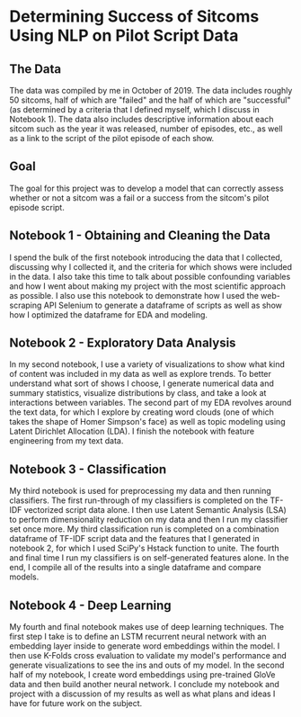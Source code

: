 
# Determining Success of Sitcoms Using NLP on Pilot Script Data
## The Data
The data was compiled by me in October of 2019. The data includes roughly 50 sitcoms, half of which are "failed" and the half of which are "successful" (as determined by a criteria that I defined myself, which I discuss in Notebook 1). The data also includes descriptive information about each sitcom such as the year it was released, number of episodes, etc., as well as a link to the script of the pilot episode of each show. 

## Goal
The goal for this project was to develop a model that can correctly assess whether or not a sitcom was a fail or a success from the sitcom's pilot episode script.

## Notebook 1 - Obtaining and Cleaning the Data
I spend the bulk of the first notebook introducing the data that I collected, discussing why I collected it, and the criteria for which shows were included in the data. I also take this time to talk about possible confounding variables and how I went about making my project with the most scientific approach as possible. I also use this notebook to demonstrate how I used the web-scraping API Selenium to generate a dataframe of scripts as well as show how I optimized the dataframe for EDA and modeling.

## Notebook 2 - Exploratory Data Analysis
In my second notebook, I use a variety of visualizations to show what kind of content was included in my data as well as explore trends. To better understand what sort of shows I choose, I generate numerical data and summary statistics, visualize distributions by class, and take a look at interactions between variables. The second part of my EDA revolves around the text data, for which I explore by creating word clouds (one of which takes the shape of Homer Simpson's face) as well as topic modeling using Latent Dirichlet Allocation (LDA). I finish the notebook with feature engineering from my text data.

## Notebook 3 - Classification
My third notebook is used for preprocessing my data and then running classifiers. The first run-through of my classifiers is completed on the TF-IDF vectorized script data alone. I then use Latent Semantic Analysis (LSA) to perform dimensionality reduction on my data and then I run my classifier set once more. My third classification run is completed on a combination dataframe of TF-IDF script data and the features that I generated in notebook 2, for which I used SciPy's Hstack function to unite. The fourth and final time I run my classifiers is on self-generated features alone. In the end, I compile all of the results into a single dataframe and compare models.

## Notebook 4 - Deep Learning
My fourth and final notebook makes use of deep learning techniques. The first step I take is to define an LSTM recurrent neural network with an embedding layer inside to generate word embeddings within the model. I then use K-Folds cross evaluation to validate my model's performance and generate visualizations to see the ins and outs of my model. In the second half of my notebook, I create word embeddings using pre-trained GloVe data and then build another neural network. I conclude my notebook and project with a discussion of my results as well as what plans and ideas I have for future work on the subject.



